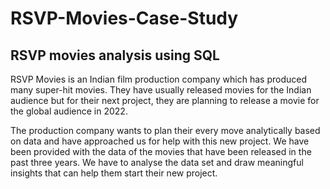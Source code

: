 # RSVP-Movies-Case-Study
## RSVP movies analysis using SQL
RSVP Movies is an Indian film production company which has produced many super-hit movies. They have usually released movies for the Indian audience but for their next project, they are planning to release a movie for the global audience in 2022.
 

The production company wants to plan their every move analytically based on data and have approached us for help with this new project. We have been provided with the data of the movies that have been released in the past three years. We have to analyse the data set and draw meaningful insights that can help them start their new project. 

 

